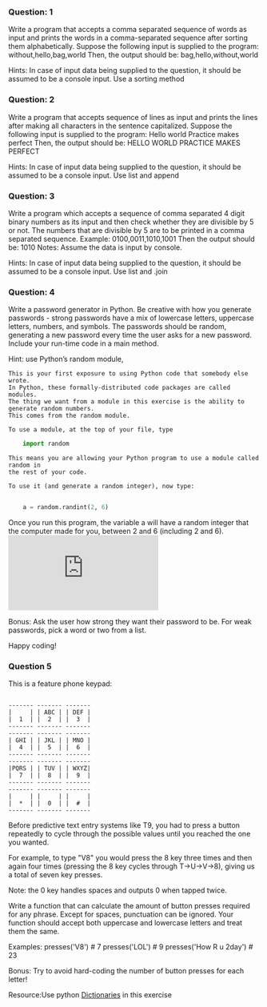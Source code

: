 ### Question: 1

Write a program that accepts a comma separated sequence of words as input and prints the words in a comma-separated sequence after sorting them alphabetically.
Suppose the following input is supplied to the program:
without,hello,bag,world
Then, the output should be:
bag,hello,without,world

Hints:
In case of input data being supplied to the question, it should be assumed to be a console input.
Use a sorting method



### Question: 2

Write a program that accepts sequence of lines as input and prints the lines after making all characters in the sentence capitalized.
Suppose the following input is supplied to the program:
Hello world
Practice makes perfect
Then, the output should be:
HELLO WORLD
PRACTICE MAKES PERFECT

Hints:
In case of input data being supplied to the question, it should be assumed to be a console input.
Use list and append



### Question: 3

Write a program which accepts a sequence of comma separated 4 digit binary numbers as its input and then check whether they are divisible by 5 or not. The numbers that are divisible by 5 are to be printed in a comma separated sequence.
Example:
0100,0011,1010,1001
Then the output should be:
1010
Notes: Assume the data is input by console.

Hints:
In case of input data being supplied to the question, it should be assumed to be a console input.
Use list and .join


### Question: 4

Write a password generator in Python.
Be creative with how you generate passwords - strong passwords have a mix of lowercase letters, uppercase letters, numbers, and symbols.
The passwords should be random, generating a new password every time the user asks for a new password. Include your run-time code in a main method.


Hint:
use Python’s random module,

```
This is your first exposure to using Python code that somebody else wrote.
In Python, these formally-distributed code packages are called modules.
The thing we want from a module in this exercise is the ability to generate random numbers.
This comes from the random module.

To use a module, at the top of your file, type
```

```python
    import random
```
```
This means you are allowing your Python program to use a module called random in 
the rest of your code.

To use it (and generate a random integer), now type:
```
```python

    a = random.randint(2, 6)
```
Once you run this program, the variable a will have a random integer that the computer made for you, between 2 and 6 (including 2 and 6).
![Python Docs - Random module](https://docs.python.org/3.3/library/random.html)

Bonus:
Ask the user how strong they want their password to be. For weak passwords, pick a word or two from a list.

Happy coding!


### Question 5

This is a feature phone keypad:
```

------- ------- -------
|     | | ABC | | DEF |
|  1  | |  2  | |  3  |
------- ------- -------
------- ------- -------
| GHI | | JKL | | MNO |
|  4  | |  5  | |  6  |
------- ------- -------
------- ------- -------
|PQRS | | TUV | | WXYZ|
|  7  | |  8  | |  9  |
------- ------- -------
------- ------- -------
|     | |     | |     |
|  *  | |  0  | |  #  |
------- ------- -------

```
Before predictive text entry systems like T9, you had to press a button
repeatedly to cycle through the possible values until you reached
the one you wanted.

For example, to type "V8" you would press the 8 key three times and then
again four times (pressing the 8 key cycles through T->U->V->8),
giving us a total of seven key presses.

Note: the 0 key handles spaces and outputs 0 when tapped twice.

Write a function that can calculate the amount of button presses required for any phrase.
Except for spaces, punctuation can be ignored.
Your function should accept both uppercase and lowercase letters and treat them the same.

Examples:
presses('V8') # 7
presses('LOL') # 9
presses('How R u 2day') # 23

Bonus:  Try to avoid hard-coding the number of button presses for each letter!

Resource:Use python [Dictionaries](http://www.learnpython.org/en/Dictionaries) in this exercise